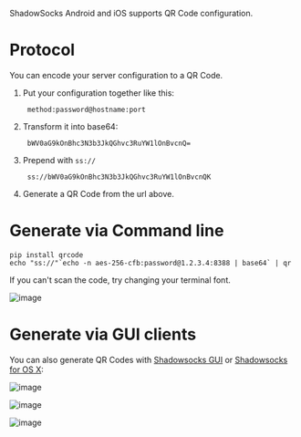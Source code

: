 ShadowSocks Android and iOS supports QR Code configuration.

Protocol
========

You can encode your server configuration to a QR Code.

1. Put your configuration together like this:

        method:password@hostname:port

2. Transform it into base64:

        bWV0aG9kOnBhc3N3b3JkQGhvc3RuYW1lOnBvcnQ=

3. Prepend with `ss://`

        ss://bWV0aG9kOnBhc3N3b3JkQGhvc3RuYW1lOnBvcnQK

4. Generate a QR Code from the url above.

Generate via Command line
=========================

    pip install qrcode
    echo "ss://"`echo -n aes-256-cfb:password@1.2.3.4:8388 | base64` | qr

If you can't scan the code, try changing your terminal font.

![image](https://cloud.githubusercontent.com/assets/1073082/4605437/6a41d15a-51e1-11e4-801a-424b5add2009.png)

Generate via GUI clients
========================

You can also generate QR Codes with
[Shadowsocks GUI](https://github.com/shadowsocks/shadowsocks-gui)
or [Shadowsocks for OS X](https://github.com/shadowsocks/shadowsocks-iOS/wiki/Shadowsocks-for-OSX-Help):

![image](https://cloud.githubusercontent.com/assets/1073082/4577064/1fb3b754-4fb9-11e4-9ab3-215e80d8ef1e.png)

![image](https://cloud.githubusercontent.com/assets/1073082/4576995/92b0cf5e-4fb8-11e4-84ce-6db752f6ba69.png)

![image](https://cloud.githubusercontent.com/assets/1073082/4605261/a345d9d4-51d6-11e4-94e8-a13a987567e7.png)